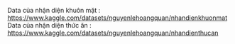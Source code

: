Data của nhận diện khuôn mặt : https://www.kaggle.com/datasets/nguyenlehoangquan/nhandienkhuonmat
Data của nhận diện thức ăn : https://www.kaggle.com/datasets/nguyenlehoangquan/nhandienthucan
